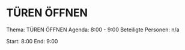 # TÜREN ÖFFNEN
Thema: TÜREN ÖFFNEN
Agenda: 8:00 - 9:00
Beteiligte Personen: n/a

Start: 8:00
End: 9:00
